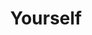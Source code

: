---
title: Yourself
layout: revealjs-talkabout
quantity: 4
script: 
- My full name's _____. 
- Everyone calls me _____. 
- I'm _____ years-old.
- I'll be _____  in _____. 
- I was born in _____. 
- I grew up in _____.  
- My eyes are _____. 
- My hair is _____. 
- I currently live in _____. 
- I'm _____ feet tall. 
- My address is _____. 
- My blood type is _____. 
- I'm (married/single/divorced/widowed). 
- I am of _____ descent. 
- I like to wear (casual/formal) clothes. 
- I (go/went) to _____ (University. 
- I'm taking English lessons.  
- I'm a(n) _____ (profession).  
- I majored in _____.  
- I work at  _____ (company). 
- I work as a(n) _____ (job).
- I have worked there for _____. 
- I'm not employed at the moment.   
- I look like my (father/mother). 
- My hobbies are _____-ing and _____-ing.  
- My favorite food is _____. 
- I'm (outgoing/shy). 
- My favorite kind of music is _____ 
- My favorite sport to watch is _____  
- I have pets. I have a(n) _____. 
- I don't have any pets. 
- My childhood was (good/bad). 
- My teenage years were (good/bad).
---